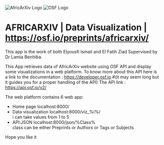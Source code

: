 ![AfricArXiv Logo](https://storage.googleapis.com/cos-osf-prod-cdn-us/assets/square_color_no_transparent-2.png)                                                             ![OSF Logo](https://www.library.ucla.edu/sites/default/files/media/osf-logo-black.original.png)

# AFRICARXIV  | Data Visualization | https://osf.io/preprints/africarxiv/
This app is the work of both Elyousfi Ismail and El Fatih Ziad Supervised by Dr Lamia Benhiba.

This App retrieves data of AfricArXiv website using OSF API and display some visualizations in a web platform.
To know more about this API here is a link to the documentation : https://developer.osf.io #(it may seem long but it guides you for a proper handling of the API) 
The API link : https://api.osf.io/v2/

The web platform contains 6 web app:
  - Home page                  localhost:8000/
  - Data visualization         localhost:8000/viz_%i%/        
                                        i can take values from 1 to 5                                          
  - API:JSON                   localhost:8000/json/%Class%  
                                        class can be either Preprints or Authors or Tags or Subjects
                                        
Hope you like it
